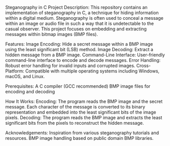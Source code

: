 Steganography in C
Project Description:
  This repository contains an implementation of steganography in C, a technique for hiding information within a digital medium. Steganography is often used to conceal a message within an image or audio file in such a way that it is undetectable to the casual observer. This project focuses on embedding and extracting messages within bitmap images (BMP files).

Features:
Image Encoding: Hide a secret message within a BMP image using the least significant bit (LSB) method.
Image Decoding: Extract a hidden message from a BMP image.
Command-Line Interface: User-friendly command-line interface to encode and decode messages.
Error Handling: Robust error handling for invalid inputs and corrupted images.
Cross-Platform: Compatible with multiple operating systems including Windows, macOS, and Linux.

Prerequisites:
A C compiler (GCC recommended)
BMP image files for encoding and decoding

How It Works:
Encoding: The program reads the BMP image and the secret message. Each character of the message is converted to its binary representation and embedded into the least significant bits of the image pixels.
Decoding: The program reads the BMP image and extracts the least significant bits from the pixels to reconstruct the hidden message.

Acknowledgements:
Inspiration from various steganography tutorials and resources.
BMP image handling based on public domain BMP libraries.
